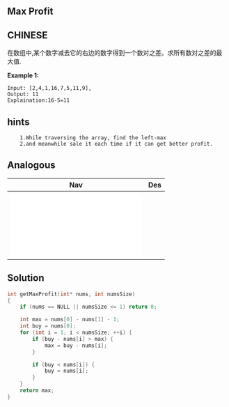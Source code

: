 ## Max Profit

## CHINESE
在数组中,某个数字减去它的右边的数字得到一个数对之差。求所有数对之差的最大值.

**Example 1:**
```
Input: [2,4,1,16,7,5,11,9],
Output: 11
Explaination:16-5=11
```

## hints
```
    1.While traversing the array, find the left-max
    2.and meanwhile sale it each time if it can get better profit.
```

## Analogous
|                         Nav               |                Des              |
|:----------------------------------------:|:--------------------------------:|
|![reverseOnlyLetters](../../../../leetcode/easy/122/maxProfit.md)|           |


## Solution
``` c
int getMaxProfit(int* nums, int numsSize)
{
    if (nums == NULL || numsSize <= 1) return 0;

    int max = nums[0] - nums[1] - 1;
    int buy = nums[0];
    for (int i = 1; i < numsSize; ++i) {
        if (buy - nums[i] > max) {
            max = buy - nums[i];
        }

        if (buy < nums[i]) {
            buy = nums[i];
        }
    }
    return max;
}
```